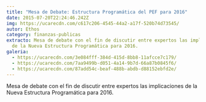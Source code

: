 ```yaml
---
title: "Mesa de Debate: Estructura Programática del PEF para 2016"
date: 2015-07-20T22:24:46.242Z
img: https://ucarecdn.com/c617c206-4545-44a2-a17f-520b74d73545/
autor: Ethos
category: finanzas-publicas
extracto: Mesa de debate con el fin de discutir entre expertos las implicaciones
  de la Nueva Estructura Programática para 2016.
galeria:
  - https://ucarecdn.com/3e084fff-384d-415d-8bb8-11afcce7c179/
  - https://ucarecdn.com/7aa9499b-d051-4a14-9b7d-66a87b0845f6/
  - https://ucarecdn.com/87add54c-beaf-488b-abdb-d88152ebfd2e/
---
```

Mesa de debate con el fin de discutir entre expertos las implicaciones de la Nueva Estructura Programática para 2016.